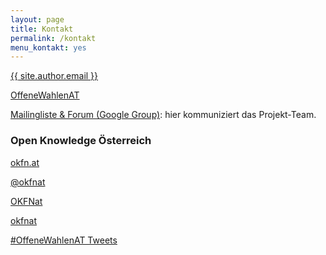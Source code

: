 ```yaml
---
layout: page
title: Kontakt
permalink: /kontakt
menu_kontakt: yes
---
```


<div class="col-xs-12 col-md-8">

<p><a href="mailto:{{ site.author.email }}?subject=Offene Wahlen AT: "><i class="fa fa-envelope" aria-hidden="true"></i> {{ site.author.email }}</a></p>

<p><a href="https://twitter.com/search?f=tweets&q=%23OffeneWahlenAT&src=typd" title="Twitter #OffeneWahlenAT"><i class="fa fa-hashtag" aria-hidden="true"></i>OffeneWahlenAT</a></p>

<p><a href="https://groups.google.com/d/forum/offene-wahlen-at" title="Mailingliste"><i class="fa fa-users" aria-hidden="true"></i> Mailingliste & Forum (Google Group)</a>: hier kommuniziert das Projekt-Team.</p>

<h3>Open Knowledge Österreich</h3>

<p><a class="nav-link" href="https://okfn.at" title="Open Knowledge Österreich"><i class="fa fa-globe"></i> okfn.at</a></p>

<p><a class="nav-link" href="https://twitter.com/okfnat" title="OK-AT auf Twitter"><i class="fa fa-twitter"></i> @okfnat</a></p>

<p><a class="nav-link" href="https://www.facebook.com/OKFNat" title="OK-AT auf Facebook"><i class="fa fa-facebook"></i> OKFNat</a></p>

<p><a class="nav-link" href="https://github.com/okfnat" title="OK-AT auf Github"><i class="fa fa-github"></i> okfnat</a></p>
</div>

<div class="col-xs-12 col-sm-4">
<a class="twitter-timeline"  href="https://twitter.com/hashtag/OffeneWahlenAT" data-widget-id="772831349279449088">#OffeneWahlenAT Tweets</a>
<script>!function(d,s,id){var js,fjs=d.getElementsByTagName(s)[0],p=/^http:/.test(d.location)?'http':'https';if(!d.getElementById(id)){js=d.createElement(s);js.id=id;js.src=p+"://platform.twitter.com/widgets.js";fjs.parentNode.insertBefore(js,fjs);}}(document,"script","twitter-wjs");</script>
</div>
